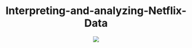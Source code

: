 <h1 align="center">Interpreting-and-analyzing-Netflix-Data</h1>

<p align="center">
  <img src="https://www.google.com/imgres?imgurl=https%3A%2F%2Fupload.wikimedia.org%2Fwikipedia%2Fcommons%2F0%2F08%2FNetflix_2015_logo.svg&imgrefurl=https%3A%2F%2Fcommons.wikimedia.org%2Fwiki%2FFile%3ANetflix_2015_logo.svg&tbnid=b-FHQjfVEgwMeM&vet=12ahUKEwi74cC109L3AhXnVPEDHRnmBQgQMygAegUIARCuAQ..i&docid=YamdFkrgAMa3mM&w=1024&h=277&q=netflix%20svg%20black%20red&ved=2ahUKEwi74cC109L3AhXnVPEDHRnmBQgQMygAegUIARCuAQ"/>
</p>
